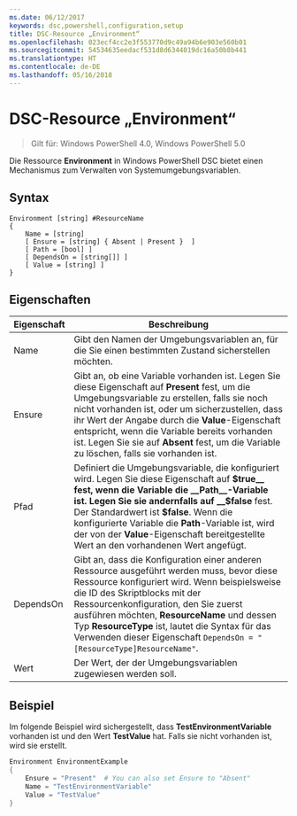 ```yaml
---
ms.date: 06/12/2017
keywords: dsc,powershell,configuration,setup
title: DSC-Resource „Environment“
ms.openlocfilehash: 023ecf4cc2e3f553770d9c49a94b6e903e560b01
ms.sourcegitcommit: 54534635eedacf531d8d6344019dc16a50b8b441
ms.translationtype: HT
ms.contentlocale: de-DE
ms.lasthandoff: 05/16/2018
---
```

# <a name="dsc-environment-resource"></a>DSC-Resource „Environment“

> Gilt für: Windows PowerShell 4.0, Windows PowerShell 5.0

Die Ressource __Environment__ in Windows PowerShell DSC bietet einen Mechanismus zum Verwalten von Systemumgebungsvariablen.

## <a name="syntax"></a>Syntax
``` mof
Environment [string] #ResourceName
{
    Name = [string]
    [ Ensure = [string] { Absent | Present }  ]
    [ Path = [bool] ]
    [ DependsOn = [string[]] ]
    [ Value = [string] ]
}
```

## <a name="properties"></a>Eigenschaften

|  Eigenschaft  |  Beschreibung   |
|---|---|
| Name| Gibt den Namen der Umgebungsvariablen an, für die Sie einen bestimmten Zustand sicherstellen möchten.|
| Ensure| Gibt an, ob eine Variable vorhanden ist. Legen Sie diese Eigenschaft auf __Present__ fest, um die Umgebungsvariable zu erstellen, falls sie noch nicht vorhanden ist, oder um sicherzustellen, dass ihr Wert der Angabe durch die __Value__-Eigenschaft entspricht, wenn die Variable bereits vorhanden ist. Legen Sie sie auf __Absent__ fest, um die Variable zu löschen, falls sie vorhanden ist.|
| Pfad| Definiert die Umgebungsvariable, die konfiguriert wird. Legen Sie diese Eigenschaft auf __$true__ fest, wenn die Variable die __Path__-Variable ist. Legen Sie sie andernfalls auf __$false__ fest. Der Standardwert ist __$false__. Wenn die konfigurierte Variable die __Path__-Variable ist, wird der von der __Value__-Eigenschaft bereitgestellte Wert an den vorhandenen Wert angefügt.|
| DependsOn | Gibt an, dass die Konfiguration einer anderen Ressource ausgeführt werden muss, bevor diese Ressource konfiguriert wird. Wenn beispielsweise die ID des Skriptblocks mit der Ressourcenkonfiguration, den Sie zuerst ausführen möchten, __ResourceName__ und dessen Typ __ResourceType__ ist, lautet die Syntax für das Verwenden dieser Eigenschaft `DependsOn = "[ResourceType]ResourceName"`.|
| Wert| Der Wert, der der Umgebungsvariablen zugewiesen werden soll.|

## <a name="example"></a>Beispiel

Im folgende Beispiel wird sichergestellt, dass __TestEnvironmentVariable__ vorhanden ist und den Wert __TestValue__ hat. Falls sie nicht vorhanden ist, wird sie erstellt.

```powershell
Environment EnvironmentExample
{
    Ensure = "Present"  # You can also set Ensure to "Absent"
    Name = "TestEnvironmentVariable"
    Value = "TestValue"
}
```